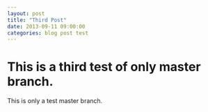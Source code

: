 ```yaml
---
layout: post
title: "Third Post"
date: 2013-09-11 09:00:00
categories: blog post test
---
```


# This is a third test of only master branch.
This is only a test master branch.
